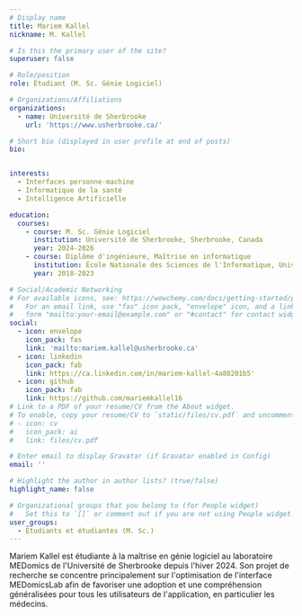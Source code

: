 ```yaml
---
# Display name
title: Mariem Kallel
nickname: M. Kallel

# Is this the primary user of the site?
superuser: false

# Role/position
role: Étudiant (M. Sc. Génie Logiciel)

# Organizations/Affiliations
organizations:
  - name: Université de Sherbrooke
    url: 'https://www.usherbrooke.ca/'

# Short bio (displayed in user profile at end of posts)
bio: 


interests:
  - Interfaces personne-machine
  - Informatique de la santé
  - Intelligence Artificielle

education:
  courses:
    - course: M. Sc. Génie Logiciel
      institution: Université de Sherbrooke, Sherbrooke, Canada
      year: 2024-2026
    - course: Diplôme d'ingénieure, Maîtrise en informatique
      institution: École Nationale des Sciences de l'Informatique, Université de Manouba, Tunis, Tunisie
      year: 2018-2023

# Social/Academic Networking
# For available icons, see: https://wowchemy.com/docs/getting-started/page-builder/#icons
#   For an email link, use "fas" icon pack, "envelope" icon, and a link in the
#   form "mailto:your-email@example.com" or "#contact" for contact widget.
social:
  - icon: envelope
    icon_pack: fas
    link: 'mailto:mariem.kallel@usherbrooke.ca'
  - icon: linkedin
    icon_pack: fab
    link: https://ca.linkedin.com/in/mariem-kallel-4a80201b5'
  - icon: github
    icon_pack: fab
    link: https://github.com/mariemkallel16
# Link to a PDF of your resume/CV from the About widget.
# To enable, copy your resume/CV to `static/files/cv.pdf` and uncomment the lines below.
# - icon: cv
#   icon_pack: ai
#   link: files/cv.pdf

# Enter email to display Gravatar (if Gravatar enabled in Config)
email: ''

# Highlight the author in author lists? (true/false)
highlight_name: false

# Organizational groups that you belong to (for People widget)
#   Set this to `[]` or comment out if you are not using People widget.
user_groups:
  - Étudiants et étudiantes (M. Sc.)
---
```


Mariem Kallel est étudiante à la maîtrise en génie logiciel au laboratoire MEDomics de l'Université de Sherbrooke depuis l'hiver 2024. Son projet de recherche se concentre principalement sur l'optimisation de l'interface MEDomicsLab afin de favoriser une adoption et une compréhension généralisées pour tous les utilisateurs de l'application, en particulier les médecins.

